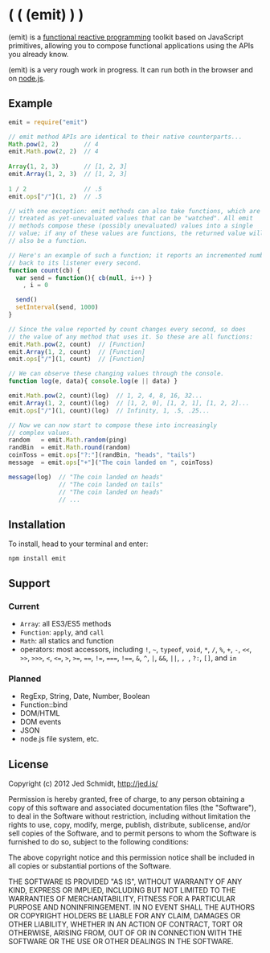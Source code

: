 (  ( (emit) )  )
================

(emit) is a [functional reactive programming][frp] toolkit based on JavaScript primitives, allowing you to compose functional applications using the APIs you already know.

(emit) is a very rough work in progress. It can run both in the browser and on [node.js][node].

Example
-------

```javascript
emit = require("emit")

// emit method APIs are identical to their native counterparts...
Math.pow(2, 2)       // 4
emit.Math.pow(2, 2)  // 4
 
Array(1, 2, 3)       // [1, 2, 3]
emit.Array(1, 2, 3)  // [1, 2, 3]
 
1 / 2                // .5
emit.ops["/"](1, 2)  // .5

// with one exception: emit methods can also take functions, which are
// treated as yet-unevaluated values that can be "watched". All emit
// methods compose these (possibly unevaluated) values into a single
// value; if any of these values are functions, the returned value will
// also be a function.

// Here's an example of such a function; it reports an incremented number
// back to its listener every second.
function count(cb) {
  var send = function(){ cb(null, i++) }
  	, i = 0

  send()
  setInterval(send, 1000)
}

// Since the value reported by count changes every second, so does
// the value of any method that uses it. So these are all functions:
emit.Math.pow(2, count)  // [Function]
emit.Array(1, 2, count)  // [Function]
emit.ops["/"](1, count)  // [Function]

// We can observe these changing values through the console.
function log(e, data){ console.log(e || data) }

emit.Math.pow(2, count)(log)  // 1, 2, 4, 8, 16, 32...
emit.Array(1, 2, count)(log)  // [1, 2, 0], [1, 2, 1], [1, 2, 2]...
emit.ops["/"](1, count)(log)  // Infinity, 1, .5, .25...

// Now we can now start to compose these into increasingly
// complex values.
random   = emit.Math.random(ping)
randBin  = emit.Math.round(random)
coinToss = emit.ops["?:"](randBin, "heads", "tails")
message  = emit.ops["+"]("The coin landed on ", coinToss)

message(log)  // "The coin landed on heads"
              // "The coin landed on tails"
              // "The coin landed on heads"
              // ...
```

Installation
------------

To install, head to your terminal and enter:

    npm install emit

Support
-------

### Current

- `Array`: all ES3/ES5 methods
- `Function`: `apply`, and `call`
- `Math`: all statics and function
- operators: most accessors, including `!`, `~`, `typeof`, `void`, `*`, `/`, `%`, `+`, `-`, `<<`, `>>`, `>>>`, `<`, `<=`, `>`, `>=`, `==`, `!=`, `===`, `!==`, `&`, `^`, `|`, `&&`, `||`, `, `, `?:`, `[]`, and `in`

### Planned

- RegExp, String, Date, Number, Boolean
- Function::bind
- DOM/HTML
- DOM events
- JSON
- node.js file system, etc.

License
-------

Copyright (c) 2012 Jed Schmidt, http://jed.is/
 
Permission is hereby granted, free of charge, to any person obtaining
a copy of this software and associated documentation files (the
"Software"), to deal in the Software without restriction, including
without limitation the rights to use, copy, modify, merge, publish,
distribute, sublicense, and/or sell copies of the Software, and to
permit persons to whom the Software is furnished to do so, subject to
the following conditions:
 
The above copyright notice and this permission notice shall be
included in all copies or substantial portions of the Software.
 
THE SOFTWARE IS PROVIDED "AS IS", WITHOUT WARRANTY OF ANY KIND,
EXPRESS OR IMPLIED, INCLUDING BUT NOT LIMITED TO THE WARRANTIES OF
MERCHANTABILITY, FITNESS FOR A PARTICULAR PURPOSE AND
NONINFRINGEMENT. IN NO EVENT SHALL THE AUTHORS OR COPYRIGHT HOLDERS BE
LIABLE FOR ANY CLAIM, DAMAGES OR OTHER LIABILITY, WHETHER IN AN ACTION
OF CONTRACT, TORT OR OTHERWISE, ARISING FROM, OUT OF OR IN CONNECTION
WITH THE SOFTWARE OR THE USE OR OTHER DEALINGS IN THE SOFTWARE.

[frp]: http://en.wikipedia.org/wiki/Functional_reactive_programming
[node]: http://nodejs.org/
[flapjax]: http://www.flapjax-lang.org/
[tangle]: http://worrydream.com/Tangle/
[spreadsheet]: http://en.wikipedia.org/wiki/Spreadsheet